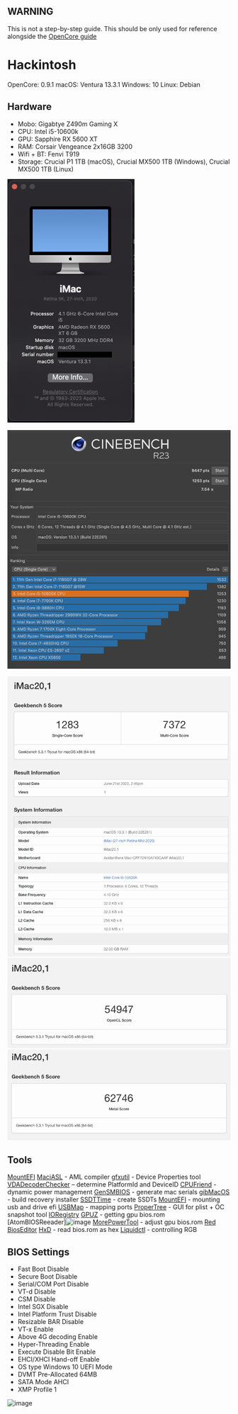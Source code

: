 ## WARNING
This is not a step-by-step guide. This should be only used for reference alongside the [OpenCore guide](https://dortania.github.io/OpenCore-Install-Guide/)


# Hackintosh
OpenCore:	0.9.1
macOS: 	Ventura 13.3.1
Windows:	10
Linux:		Debian

## Hardware	
- Mobo:		Gigabtye Z490m Gaming X
- CPU:		Intel i5-10600k
- GPU:		Sapphire RX 5600 XT
- RAM:		Corsair Vengeance 2x16GB 3200
- Wifi + BT:	Fenvi T919
- Storage:	Crucial P1 1TB (macOS), Crucial MX500 1TB (Windows), Crucial MX500 1TB (Linux)



![alt text](https://github.com/oxonomi/Hackintosh/blob/main/images/info.png?raw=true)

![alt text](https://github.com/oxonomi/Hackintosh/blob/main/images/Cinebench.png?raw=true)

![alt text](https://github.com/oxonomi/Hackintosh/blob/main/images/Geekbench.png?raw=true)
![alt text](https://github.com/oxonomi/Hackintosh/blob/main/images/Geek%20bench%20compute%20OpenCL.png?raw=true)
![alt text](https://github.com/oxonomi/Hackintosh/blob/main/images/Geek%20bench%20compute%20Metal.png?raw=true)

## Tools
[MountEFI](https://github.com/corpnewt/MountEFI)
[MaciASL](https://github.com/acidanthera/MaciASL) - AML compiler
[gfxutil](https://github.com/acidanthera/gfxutil) - Device Properties tool 
[VDADecoderChecker](https://github.com/cylonbrain/VDADecoderCheck) – determine PlatformId and DeviceID
[CPUFriend](https://github.com/acidanthera/CPUFriend) - dynamic power management 
[GenSMBIOS](https://github.com/corpnewt/GenSMBIOS) - generate mac serials 
[gibMacOS](https://github.com/corpnewt/gibMacOS) - build recovery installer
[SSDTTime](https://github.com/corpnewt/SSDTTime) - create SSDTs 
[MountEFI](https://github.com/corpnewt/MountEFI) - mounting usb and drive efi
[USBMap](https://github.com/corpnewt/USBMap) - mapping ports 
[ProperTree](https://github.com/corpnewt/ProperTree) - GUI for plist + OC snapshot tool 
[IORegistry](https://github.com/vulgo/IORegistryExplorer)
[GPUZ](https://www.techpowerup.com/download/gpu-z/) - getting gpu bios.rom  
[AtomBIOSReeader]![image](https://github.com/oxonomi/Hackintosh/assets/130058100/23b2711a-7b3d-4f79-b222-cb7a15d4307c)
[MorePowerTool](https://www.igorslab.de/en/download-area-new-version-of-morepowertool-mpt-and-final-release-of-redbioseditor-rbe/) - adjust gpu bios.rom 
[Red BiosEditor](https://www.igorslab.de/en/download-area-new-version-of-morepowertool-mpt-and-final-release-of-redbioseditor-rbe/)
[HxD](https://mh-nexus.de/en/hxd/) - read bios.rom as hex 
[Liquidctl](https://mh-nexus.de/en/hxd/) - controlling RGB 


## BIOS Settings
- Fast Boot			          Disable
- Secure Boot 		        Disable
- Serial/COM Port		      Disable
- VT-d 			              Disable
- CSM 			              Disable
- Intel SGX 			        Disable
- Intel Platform Trust	  Disable
- Resizable BAR		        Disable
- VT-x			              Enable
- Above 4G decoding	      Enable
- Hyper-Threading		      Enable
- Execute Disable Bit	    Enable
- EHCI/XHCI Hand-off	    Enable
- OS type 			          Windows 10 UEFI Mode
- DVMT Pre-Allocated	    64MB
- SATA Mode 		          AHCI
- XMP               			Profile 1







![image](https://github.com/oxonomi/Hackintosh/assets/130058100/30b17b02-10b3-4968-800c-baf73c14d53a)
